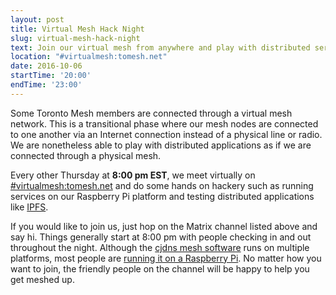 ```yaml
---
layout: post
title: Virtual Mesh Hack Night
slug: virtual-mesh-hack-night
text: Join our virtual mesh from anywhere and play with distributed services.
location: "#virtualmesh:tomesh.net"
date: 2016-10-06
startTime: '20:00'
endTime: '23:00'
---
```


Some Toronto Mesh members are connected through a virtual mesh network. This is a transitional phase where our mesh nodes are connected to one another via an Internet connection instead of a physical line or radio. We are nonetheless able to play with distributed applications as if we are connected through a physical mesh.

Every other Thursday at **8:00 pm EST**, we meet virtually on [#virtualmesh:tomesh.net](https://chat.tomesh.net/#/room/#virtualmesh:tomesh.net) and do some hands on hackery such as running services on our Raspberry Pi platform and testing distributed applications like [IPFS](https://ipfs.io/).

If you would like to join us, just hop on the Matrix channel listed above and say hi. Things generally start at 8:00 pm with people checking in and out throughout the night. Although the [cjdns mesh software](https://github.com/cjdelisle/cjdns) runs on multiple platforms, most people are [running it on a Raspberry Pi](https://github.com/tomeshnet/prototype-cjdns-pi2). No matter how you want to join, the friendly people on the channel will be happy to help you get meshed up.
